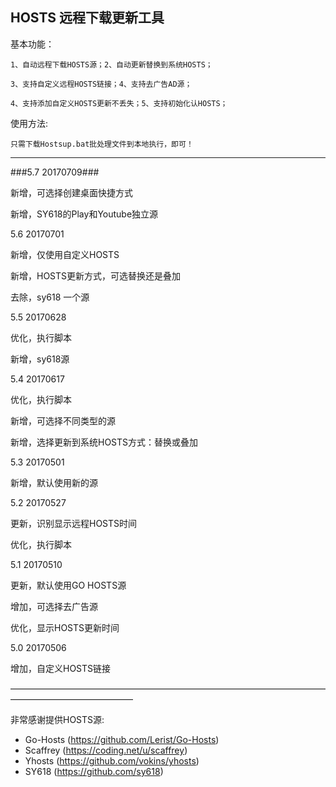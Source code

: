 ## HOSTS 远程下载更新工具 ##

基本功能：

    1、自动远程下载HOSTS源；2、自动更新替换到系统HOSTS；

    3、支持自定义远程HOSTS链接；4、支持去广告AD源；

    4、支持添加自定义HOSTS更新不丢失；5、支持初始化认HOSTS；

使用方法:

    只需下载Hostsup.bat批处理文件到本地执行，即可！


---------------------------------------------------------------

###5.7 20170709###

新增，可选择创建桌面快捷方式

新增，SY618的Play和Youtube独立源


5.6 20170701

新增，仅使用自定义HOSTS

新增，HOSTS更新方式，可选替换还是叠加

去除，sy618 一个源



5.5 20170628

优化，执行脚本

新增，sy618源


5.4   20170617

优化，执行脚本

新增，可选择不同类型的源

新增，选择更新到系统HOSTS方式：替换或叠加


5.3   20170501

新增，默认使用新的源


5.2   20170527

更新，识别显示远程HOSTS时间

优化，执行脚本


5.1   20170510

更新，默认使用GO HOSTS源

增加，可选择去广告源

优化，显示HOSTS更新时间


5.0   20170506

增加，自定义HOSTS链接



——————————————————————————————————————————————————

非常感谢提供HOSTS源:

* Go-Hosts (https://github.com/Lerist/Go-Hosts)
* Scaffrey (https://coding.net/u/scaffrey)
* Yhosts (https://github.com/vokins/yhosts)
* SY618 (https://github.com/sy618)
